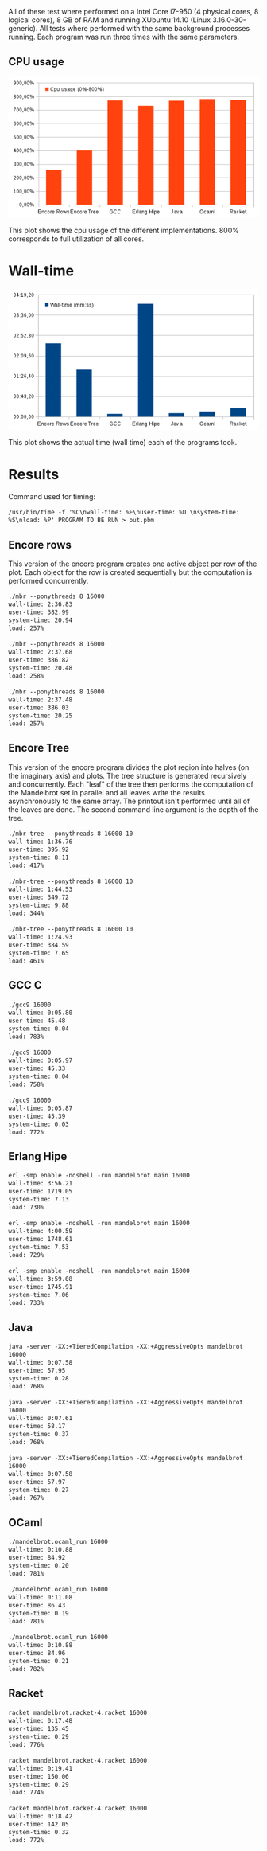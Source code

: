 
All of these test where performed on a Intel Core i7-950 (4 physical cores, 8 logical cores), 8 GB of RAM and
running XUbuntu 14.10 (Linux 3.16.0-30-generic). All tests where performed with the same background processes running.
Each program was run three times with the same parameters.

CPU usage
---
![CUP-Usage](cpu-usage.png)

This plot shows the cpu usage of the different implementations. 800% corresponds to full utilization of all cores.


Wall-time
===
![Time](wall-time.png)

This plot shows the actual time (wall time) each of the programs took.


Results
===


Command used for timing:
```
/usr/bin/time -f '%C\nwall-time: %E\nuser-time: %U \nsystem-time: %S\nload: %P' PROGRAM TO BE RUN > out.pbm
```


Encore rows
---

This version of the encore program creates one active object per row of the plot.
Each object for the row is created sequentially but the computation is performed concurrently.
```
./mbr --ponythreads 8 16000
wall-time: 2:36.83
user-time: 382.99 
system-time: 20.94
load: 257%

./mbr --ponythreads 8 16000
wall-time: 2:37.68
user-time: 386.82 
system-time: 20.48
load: 258%

./mbr --ponythreads 8 16000
wall-time: 2:37.48
user-time: 386.03 
system-time: 20.25
load: 257%
```

Encore Tree
---
This version of the encore program divides the plot region into halves (on the imaginary axis) and plots.
The tree structure is generated recursively and concurrently. Each "leaf" of the tree then performs the 
computation of the Mandelbrot set in parallel and all leaves write the results asynchronously to the same array.
The printout isn't performed until all of the leaves are done. The second command line argument is the depth of the tree.

```
./mbr-tree --ponythreads 8 16000 10
wall-time: 1:36.76
user-time: 395.92 
system-time: 8.11
load: 417%

./mbr-tree --ponythreads 8 16000 10
wall-time: 1:44.53
user-time: 349.72 
system-time: 9.88
load: 344%

./mbr-tree --ponythreads 8 16000 10
wall-time: 1:24.93
user-time: 384.59 
system-time: 7.65
load: 461%
``` 

GCC C
---
```
./gcc9 16000
wall-time: 0:05.80
user-time: 45.48 
system-time: 0.04
load: 783%

./gcc9 16000
wall-time: 0:05.97
user-time: 45.33 
system-time: 0.04
load: 758%

./gcc9 16000
wall-time: 0:05.87
user-time: 45.39 
system-time: 0.03
load: 772%
```

Erlang Hipe
---
```
erl -smp enable -noshell -run mandelbrot main 16000
wall-time: 3:56.21
user-time: 1719.05 
system-time: 7.13
load: 730%

erl -smp enable -noshell -run mandelbrot main 16000
wall-time: 4:00.59
user-time: 1748.61 
system-time: 7.53
load: 729%

erl -smp enable -noshell -run mandelbrot main 16000
wall-time: 3:59.08
user-time: 1745.91 
system-time: 7.06
load: 733%
```

Java
---
```
java -server -XX:+TieredCompilation -XX:+AggressiveOpts mandelbrot 16000
wall-time: 0:07.58
user-time: 57.95 
system-time: 0.28
load: 768%

java -server -XX:+TieredCompilation -XX:+AggressiveOpts mandelbrot 16000
wall-time: 0:07.61
user-time: 58.17 
system-time: 0.37
load: 768%

java -server -XX:+TieredCompilation -XX:+AggressiveOpts mandelbrot 16000
wall-time: 0:07.58
user-time: 57.97 
system-time: 0.27
load: 767%
```

OCaml
---
```
./mandelbrot.ocaml_run 16000
wall-time: 0:10.88
user-time: 84.92 
system-time: 0.20
load: 781%

./mandelbrot.ocaml_run 16000
wall-time: 0:11.08
user-time: 86.43 
system-time: 0.19
load: 781%

./mandelbrot.ocaml_run 16000
wall-time: 0:10.88
user-time: 84.96 
system-time: 0.21
load: 782%
```

Racket
---
```
racket mandelbrot.racket-4.racket 16000
wall-time: 0:17.48
user-time: 135.45 
system-time: 0.29
load: 776%

racket mandelbrot.racket-4.racket 16000
wall-time: 0:19.41
user-time: 150.06 
system-time: 0.29
load: 774%

racket mandelbrot.racket-4.racket 16000
wall-time: 0:18.42
user-time: 142.05 
system-time: 0.32
load: 772%
```
